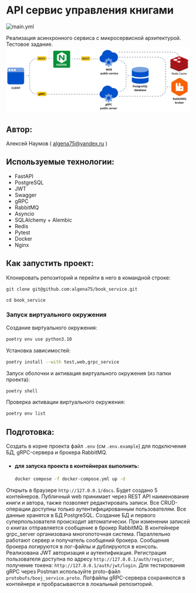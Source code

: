 # API сервис управления книгами
![main.yml](https://github.com/Algena75/book_service/actions/workflows/main.yml/badge.svg)

Реализация асинхронного сервиса с микросервисной архитектурой.
Тестовое задание.
![Схема проекта](docs/project_schema.png)
## Автор:
Алексей Наумов ( algena75@yandex.ru )
## Используемые технологии:
* FastAPI
* PostgreSQL
* JWT
* Swagger
* gRPC
* RabbitMQ
* Asyncio
* SQLAlchemy + Alembic
* Redis
* Pytest
* Docker
* Nginx
## Как запустить проект:
Клонировать репозиторий и перейти в него в командной строке:


```
git clone git@github.com:algena75/book_service.git
```

```
cd book_service
```

### Запуск виртуального окружения

Создание виртуального окружения:
```bash
poetry env use python3.10
```
Установка зависимостей:
```bash
poetry install --with test,web,grpc_service
```
Запуск оболочки и активация виртуального окружения (из папки проекта):
```bash
poetry shell
```
Проверка активации виртуального окружения:
```bash
poetry env list
```
## Подготовка:
Создать в корне проекта файл `.env` (см `.env.example`) для подключения БД, gRPC-сервера и брокера RabbitMQ.

* #### для запуска проекта в контейнерах выполнить:
    ```bash
    docker compose -f docker-compose.yml up -d
    ```
Oткрыть в браузере ` http://127.0.0.1/docs `.
Будет создано 5 контейнеров. Публичный web принимает через REST API наименование книги и автора, также позволяет 
редактировать записи. Все CRUD-операции доступны только аутентифицированным пользователям. Все данные хранятся 
в БД PostgreSQL. Создание БД и первого суперпользователя происходит автоматически. При изменении записей о книгах 
отправляется сообщение в брокер RabbitMQ.
В контейнере grpc_server организована многопоточная система. Параллельно работают сервер и получатель сообщений 
брокера. Сообщения брокера логируются в лог-файлы и дублируются в консоль.
Реализована JWT авторизация и аутентификация. Регистрация пользователя доступна по адресу ` http://127.0.0.1/auth/register `,
получение токена: ` http://127.0.0.1/auth/jwt/login `. Для тестирования gRPC через Postman используйте proto-файл
` protobufs/booj_service.proto `. Логфайлы gRPC-сервера сохраняются в контейнере и пробрасываются в локальный репозиторий.